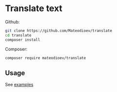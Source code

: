 # Translate text


Github:

```bash
git clone https://github.com/Mateodioev/translate
cd translate
composer install
```

Composer:

```bash
composer require mateodioev/translate
```

## Usage

See [examples](examples.php)
